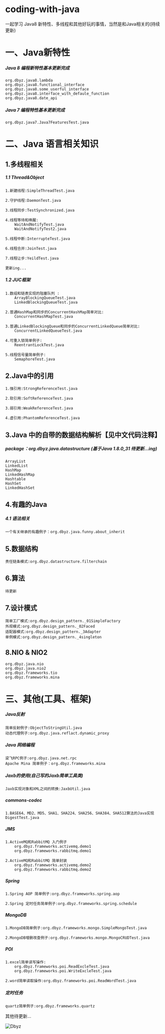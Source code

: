 coding-with-java
====
一起学习 Java8 新特性、多线程和其他好玩的事情，当然是和Java相关的(持续更新)

# 一、Java新特性
##### Java 8 编程新特性基本更新完成
	org.dbyz.java8.lambda
	org.dbyz.java8.functional_interface
	org.dbyz.java8.some_userful_interface
	org.dbyz.java8.interface_with_defaule_function
	org.dbyz.java8.date_api

##### Java 7 编程特性基本更新完成
	org.dbyz.java7.Java7FeaturesTest.java

# 二、Java 语言相关知识
## 1.多线程相关 
##### 1.1 Thread&Object
	1.新建线程:SimpleThreadTest.java
	
	2.守护线程:DaemonTest.java
	
	3.线程同步:TestSynchronized.java
	
	4.线程等待和唤醒:
		WaitAndNotifyTest.java
		WaitAndNotifyTest2.java
		
	5.线程中断:InterrupteTest.java
	
	6.线程合并:JoinTest.java
	
	7.线程让步:YeildTest.java
	
	更新ing...

##### 1.2 JUC框架
	1.数组和链表实现的阻塞队列 :
		ArrayBlockingQueueTest.java
		LinkedBlockingQueueTest.java
		
	2.普通HashMap和同步的ConcurrentHashMap简单对比:
		ConcurrentHashMapTest.java
		
	3.普通LinkedBlockingQueue和同步的ConcurrentLinkedQueue简单对比:
		ConcurrentLinkedQueueTest.java
		
	4.可重入锁简单例子:
		ReentrantLockTest.java
		
	5.线程信号量简单例子:
		SemaphoreTest.java

## 2.Java中的引用
	1.强引用:StrongReferenceTest.java
	
	2.软引用:SoftReferenceTest.java
	
	3.弱引用:WeakReferenceTest.java
	
	4.虚引用:PhantomReferenceTest.java

## 3.Java 中的自带的数据结构解析【见中文代码注释】
##### package：org.dbyz.java.datastructure (基于Java 1.8.0_31 待更新...ing)
	ArrayList
	LinkedList
	HashMap
	LinkedHashMap
	Hashtable
	HashSet
	LinkedHashSet

## 4.有趣的Java
##### 4.1 语法相关
	一个有关继承的有趣例子：org.dbyz.java.funny.about_inherit


## 5.数据结构
	责任链条模式:org.dbyz.datastructure.filterchain
	
## 6.算法
	待更新

## 7.设计模式
	简单工厂模式:org.dbyz.design_pattern._01SimpleFactory
	外观模式:org.dbyz.design_pattern._02Faced
	适配器模式:org.dbyz.design_pattern._3Adapter
	单例模式:org.dbyz.design_pattern._4singleton
	
## 8.NIO & NIO2
    org.dbyz.java.nio
    org.dbyz.java.nio2
    org.dbyz.frameworks.tio
    org.dbyz.frameworks.mina
    
# 三、其他(工具、框架)
##### Java反射
	简单反射例子:ObjectToStringUtil.java
	动态代理例子:org.dbyz.java.reflact.dynamic_proxy
	
##### Java 网络编程
	梁飞RPC例子:org.dbyz.java.net.rpc
	Apache Mina 简单例子：org.dbyz.frameworks.mina

##### Jaxb的使用(自己写的Jaxb简单工具类)
	Jaxb实现对象和XML之间的转换:JaxbUtil.java

##### commons-codec
	1.BASE64、MD2、MD5、SHA1、SHA224、SHA256、SHA384、SHA512算法的Java实现DigestTest.java

##### JMS
	1.ActiveMQ和RabbitMQ 入门例子
		org.dbyz.frameworks.activemq.demo1
		org.dbyz.frameworks.rabbitmq.demo1
	
	2.ActiveMQ和RabbitMQ 简单封装
		org.dbyz.frameworks.activemq.demo2
		org.dbyz.frameworks.rabbitmq.demo2

##### Spring
	1.Spring AOP 简单例子:org.dbyz.frameworks.spring.aop
	
	2.Spring 定时任务简单例子:org.dbyz.frameworks.spring.schedule

##### MongoDB
	1.MongoDB简单例子:org.dbyz.frameworks.mongo.SimpleMongoTest.java
	
	2.MongoDB增删改查例子:org.dbyz.frameworks.mongo.MongoCRUDTest.java

##### POI
	1.excel简单读写操作:
		org.dbyz.frameworks.poi.ReadExcleTest.java
		org.dbyz.frameworks.poi.WriteExcleTest.java
		
	2.word简单读取操作:org.dbyz.frameworks.poi.ReadWordTest.java
	
##### 定时任务
    quartz简单例子:org.dbyz.frameworks.quartz
    
其他待更新...

![Dbyz](https://avatars2.githubusercontent.com/u/6849536?v=3&s=64 "Dbyz") 